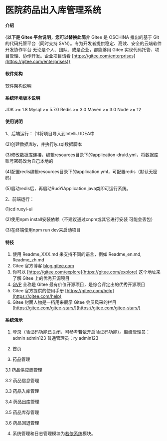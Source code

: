 # 医院药品出入库管理系统

#### 介绍
{**以下是 Gitee 平台说明，您可以替换此简介**
Gitee 是 OSCHINA 推出的基于 Git 的代码托管平台（同时支持 SVN）。专为开发者提供稳定、高效、安全的云端软件开发协作平台
无论是个人、团队、或是企业，都能够用 Gitee 实现代码托管、项目管理、协作开发。企业项目请看 [https://gitee.com/enterprises](https://gitee.com/enterprises)}

#### 软件架构
软件架构说明

#### 系统环境版本说明
JDK >= 1.8 
Mysql >= 5.7.0
Redis >= 3.0
Maven >= 3.0
Node >= 12

#### 使用说明

1、后端运行：
(1)将项目导入到IntelliJ IDEA中

(2)创建数据库ly，并执行ly.sql数据脚本

(3)修改数据库连接，编辑resources目录下的application-druid.yml，将数据库账号密码改为自己本地的

(4)配置redis编辑resources目录下的application.yml，可配置redis（默认无密码）

(5)启动redis后，再启动RuoYiApplication.java类即可运行系统。

2、前端运行：

(1)cd ruoyi-ui

(2)使用npm install安装依赖（不建议通过cnpm或其它进行安装 可能会丢包）

(3)在终端使用npm run dev来启动项目

#### 特技

1.  使用 Readme\_XXX.md 来支持不同的语言，例如 Readme\_en.md, Readme\_zh.md
2.  Gitee 官方博客 [blog.gitee.com](https://blog.gitee.com)
3.  你可以 [https://gitee.com/explore](https://gitee.com/explore) 这个地址来了解 Gitee 上的优秀开源项目
4.  [GVP](https://gitee.com/gvp) 全称是 Gitee 最有价值开源项目，是综合评定出的优秀开源项目
5.  Gitee 官方提供的使用手册 [https://gitee.com/help](https://gitee.com/help)
6.  Gitee 封面人物是一档用来展示 Gitee 会员风采的栏目 [https://gitee.com/gitee-stars/](https://gitee.com/gitee-stars/)

#### 系统演示

1.  登录（验证码功能已关闭，可参考若依开启验证码功能）。超级管理员： admin admin123 普通管理员：ry admin123

2.  首页

3.  药品管理

  3.1 药品供应商管理

  3.2 药品信息管理

  3.3 药品入库管理

  3.4 药品出库管理

  3.5 药品库存管理

  3.6 药品回退管理

4.  系统管理和日志管理模块为[若依系统](http://www.ruoyi.vip/)模块。
